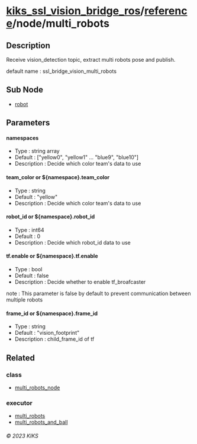 # [kiks_ssl_vision_bridge_ros](../../../README.md)/[reference](../index.md)/node/multi_robots

## Description
Receive vision_detection topic, extract multi robots pose and publish.

default name : ssl_bridge_vision_multi_robots

## Sub Node
- [robot](robot.md)

## Parameters

#### namespaces
- Type : string array
- Default : ["yellow0", "yellow1" ... "blue9", "blue10"]
- Description : Decide which color team's data to use

#### team_color or ${namespace}.team_color
- Type : string
- Default : "yellow"
- Description : Decide which color team's data to use

#### robot_id or ${namespace}.robot_id
- Type : int64
- Default : 0
- Description : Decide which robot_id data to use

#### tf.enable or ${namespace}.tf.enable
- Type : bool
- Default : false
- Description : Decide whether to enable tf_broafcaster

note : This parameter is false by default to prevent communication between multiple robots

#### frame_id or ${namespace}.frame_id
- Type : string
- Default : "vision_footprint"
- Description : child_frame_id of tf

## Related

### class
- [multi_robots_node](../class/multi_robots_node.md)

### executor
- [multi_robots](../executor/multi_robots)
- [multi_robots_and_ball](../executor/multi_robots_and_ball)

###### &copy; 2023 KIKS